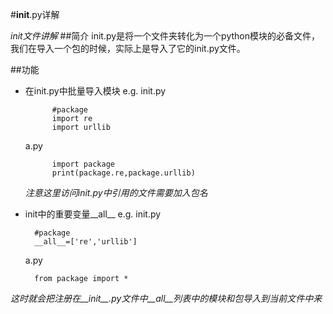 #__init__.py详解

*init文件讲解*
##简介
init.py是将一个文件夹转化为一个python模块的必备文件，我们在导入一个包的时候，实际上是导入了它的init.py文件。

##功能
- 在init.py中批量导入模块
	e.g.
	 init.py

			#package
			import re
			import urllib
	
	a.py
	
			import package
			print(package.re,package.urllib)
	*注意这里访问init.py中引用的文件需要加入包名*

- init中的重要变量__all__
	e.g.
	init.py
	
		#package
		__all__=['re','urllib']
		
	a.py
	
		from package import *
*这时就会把注册在__init__.py文件中__all__列表中的模块和包导入到当前文件中来*



		